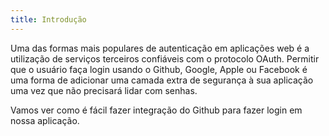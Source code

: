 ```yaml
---
title: Introdução
---
```


Uma das formas mais populares de autenticação em aplicações web é a utilização de serviços terceiros confiáveis com o protocolo OAuth. Permitir que o usuário faça login usando o Github, Google, Apple ou Facebook é uma forma de adicionar uma camada extra de segurança à sua aplicação uma vez que não precisará lidar com senhas. 

Vamos ver como é fácil fazer integração do Github para fazer login em nossa aplicação. 


